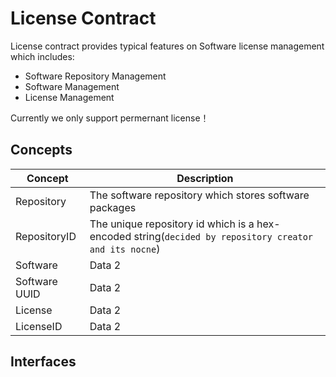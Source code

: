 # License Contract

License contract provides typical features on Software license management which includes:

- Software Repository Management
- Software Management
- License Management

Currently we only support permernant license！

## Concepts

| Concept | Description |
|----------|----------|
| Repository   |  The software repository which stores software packages  |
| RepositoryID   | The unique repository id which is a hex-encoded string(`decided by repository creator and its nocne`)   |
| Software   | Data 2   |
| Software  UUID | Data 2   |
| License   | Data 2   |
| LicenseID   | Data 2   |

## Interfaces
